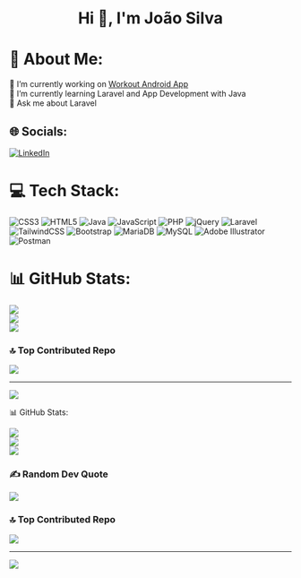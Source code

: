 <h1 align="center">Hi 👋, I'm João Silva</h1>

# 💫 About Me:
🔭 I’m currently working on [Workout Android App](https://github.com/JOao7640/BodyBoost-Android-App)<br>🌱 I’m currently learning Laravel and App Development with Java<br>💬 Ask me about Laravel<br>


## 🌐 Socials:
[![LinkedIn](https://img.shields.io/badge/LinkedIn-%230077B5.svg?logo=linkedin&logoColor=white)](https://www.linkedin.com/in/jo%C3%A3o-silva-7255b3258/) 


# 💻 Tech Stack:
![CSS3](https://img.shields.io/badge/css3-%231572B6.svg?style=for-the-badge&logo=css3&logoColor=white) ![HTML5](https://img.shields.io/badge/html5-%23E34F26.svg?style=for-the-badge&logo=html5&logoColor=white) ![Java](https://img.shields.io/badge/java-%23ED8B00.svg?style=for-the-badge&logo=openjdk&logoColor=white) ![JavaScript](https://img.shields.io/badge/javascript-%23323330.svg?style=for-the-badge&logo=javascript&logoColor=%23F7DF1E) ![PHP](https://img.shields.io/badge/php-%23777BB4.svg?style=for-the-badge&logo=php&logoColor=white) ![jQuery](https://img.shields.io/badge/jquery-%230769AD.svg?style=for-the-badge&logo=jquery&logoColor=white) ![Laravel](https://img.shields.io/badge/laravel-%23FF2D20.svg?style=for-the-badge&logo=laravel&logoColor=white) ![TailwindCSS](https://img.shields.io/badge/tailwindcss-%2338B2AC.svg?style=for-the-badge&logo=tailwind-css&logoColor=white) ![Bootstrap](https://img.shields.io/badge/bootstrap-%238511FA.svg?style=for-the-badge&logo=bootstrap&logoColor=white) ![MariaDB](https://img.shields.io/badge/MariaDB-003545?style=for-the-badge&logo=mariadb&logoColor=white) ![MySQL](https://img.shields.io/badge/mysql-%2300000f.svg?style=for-the-badge&logo=mysql&logoColor=white) ![Adobe Illustrator](https://img.shields.io/badge/adobe%20illustrator-%23FF9A00.svg?style=for-the-badge&logo=adobe%20illustrator&logoColor=white) ![Postman](https://img.shields.io/badge/Postman-FF6C37?style=for-the-badge&logo=postman&logoColor=white)
# 📊 GitHub Stats:
![](https://github-readme-stats.vercel.app/api?username=JOao7640&theme=dark&hide_border=false&include_all_commits=false&count_private=false)<br/>
![](https://github-readme-streak-stats.herokuapp.com/?user=JOao7640&theme=dark&hide_border=false)<br/>
![](https://github-readme-stats.vercel.app/api/top-langs/?username=JOao7640&theme=dark&hide_border=false&include_all_commits=false&count_private=false&layout=compact)

### 🔝 Top Contributed Repo
![](https://github-contributor-stats.vercel.app/api?username=JOao7640&limit=5&theme=dracula&combine_all_yearly_contributions=true)

---
[![](https://visitcount.itsvg.in/api?id=JOao7640&icon=0&color=0)](https://visitcount.itsvg.in)

<!-- Proudly created with GPRM ( https://gprm.itsvg.in ) --> 📊 GitHub Stats:
![](https://github-readme-stats.vercel.app/api?username=JOao7640&theme=dracula&hide_border=false&include_all_commits=true&count_private=false)<br/>
![](https://github-readme-streak-stats.herokuapp.com/?user=JOao7640&theme=dracula&hide_border=false)<br/>
![](https://github-readme-stats.vercel.app/api/top-langs/?username=JOao7640&theme=dracula&hide_border=false&include_all_commits=true&count_private=false&layout=compact)

### ✍️ Random Dev Quote
![](https://quotes-github-readme.vercel.app/api?type=horizontal&theme=dark)

### 🔝 Top Contributed Repo
![](https://github-contributor-stats.vercel.app/api?username=JOao7640&limit=5&theme=dark&combine_all_yearly_contributions=true)

---
[![](https://visitcount.itsvg.in/api?id=JOao7640&icon=5&color=0)](https://visitcount.itsvg.in)

<!-- Proudly created with GPRM ( https://gprm.itsvg.in ) -->
